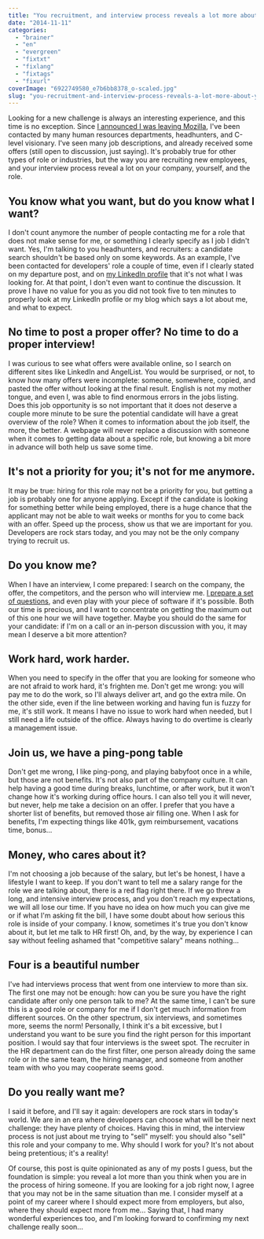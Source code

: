 ```yaml
---
title: "You recruitment, and interview process reveals a lot more about you, and your company than you would expect"
date: "2014-11-11"
categories: 
  - "brainer"
  - "en"
  - "evergreen"
  - "fixtxt"
  - "fixlang"
  - "fixtags"
  - "fixurl"
coverImage: "6922749580_e7b6bb8378_o-scaled.jpg"
slug: "you-recruitment-and-interview-process-reveals-a-lot-more-about-you-and-your-company-than-you-would-expect"
---
```


Looking for a new challenge is always an interesting experience, and this time is no exception. Since [I announced I was leaving Mozilla](http://fred.dev/im-leaving-mozilla-looking-for-a-new-challenge/ "I’m leaving Mozilla, looking for a new challenge"), I've been contacted by many human resources departments, headhunters, and C-level visionary. I've seen many job descriptions, and already received some offers (still open to discussion, just saying). It's probably true for other types of role or industries, but the way you are recruiting new employees, and your interview process reveal a lot on your company, yourself, and the role.

## You know what you want, but do you know what I want?

I don't count anymore the number of people contacting me for a role that does not make sense for me, or something I clearly specify as I job I didn't want. Yes, I'm talking to you headhunters, and recruiters: a candidate search shouldn't be based only on some keywords. As an example, I've been contacted for developers' role a couple of time, even if I clearly stated on my departure post, and on [my LinkedIn profile](https://www.linkedin.com/in/fredericharper "Frédéric Harper's LinkedIn profile") that it's not what I was looking for. At that point, I don't even want to continue the discussion. It prove I have no value for you as you did not took five to ten minutes to properly look at my LinkedIn profile or my blog which says a lot about me, and what to expect.

## No time to post a proper offer? No time to do a proper interview!

I was curious to see what offers were available online, so I search on different sites like LinkedIn and AngelList. You would be surprised, or not, to know how many offers were incomplete: someone, somewhere, copied, and pasted the offer without looking at the final result. English is not my mother tongue, and even I, was able to find enormous errors in the jobs listing. Does this job opportunity is so not important that it does not deserve a couple more minute to be sure the potential candidate will have a great overview of the role? When it comes to information about the job itself, the more, the better. A webpage will never replace a discussion with someone when it comes to getting data about a specific role, but knowing a bit more in advance will both help us save some time.

## It's not a priority for you; it's not for me anymore.

It may be true: hiring for this role may not be a priority for you, but getting a job is probably one for anyone applying. Except if the candidate is looking for something better while being employed, there is a huge chance that the applicant may not be able to wait weeks or months for you to come back with an offer. Speed up the process, show us that we are important for you. Developers are rock stars today, and you may not be the only company trying to recruit us.

## Do you know me?

When I have an interview, I come prepared: I search on the company, the offer, the competitors, and the person who will interview me. [I prepare a set of questions](http://fred.dev/the-50-questions-you-want-to-ask-when-applying-for-a-technical-evangelist-role/ "The 50 questions you want to ask when applying for a Technical Evangelist role"), and even play with your piece of software if it's possible. Both our time is precious, and I want to concentrate on getting the maximum out of this one hour we will have together. Maybe you should do the same for your candidate: if I'm on a call or an in-person discussion with you, it may mean I deserve a bit more attention?

## Work hard, work harder.

When you need to specify in the offer that you are looking for someone who are not afraid to work hard, it's frighten me. Don't get me wrong: you will pay me to do the work, so I'll always deliver art, and go the extra mile. On the other side, even if the line between working and having fun is fuzzy for me, it's still work. It means I have no issue to work hard when needed, but I still need a life outside of the office. Always having to do overtime is clearly a management issue.

## Join us, we have a ping-pong table

Don't get me wrong, I like ping-pong, and playing babyfoot once in a while, but those are not benefits. It's not also part of the company culture. It can help having a good time during breaks, lunchtime, or after work, but it won't change how it's working during office hours. I can also tell you it will never, but never, help me take a decision on an offer. I prefer that you have a shorter list of benefits, but removed those air filling one. When I ask for benefits, I'm expecting things like 401k, gym reimbursement, vacations time, bonus...

## Money, who cares about it?

I'm not choosing a job because of the salary, but let's be honest, I have a lifestyle I want to keep. If you don't want to tell me a salary range for the role we are talking about, there is a red flag right there. If we go threw a long, and intensive interview process, and you don't reach my expectations, we will all lose our time. If you have no idea on how much you can give me or if what I'm asking fit the bill, I have some doubt about how serious this role is inside of your company. I know, sometimes it's true you don't know about it, but let me talk to HR first! Oh, and, by the way, by experience I can say without feeling ashamed that "competitive salary" means nothing...

## Four is a beautiful number

I've had interviews process that went from one interview to more than six. The first one may not be enough: how can you be sure you have the right candidate after only one person talk to me? At the same time, I can't be sure this is a good role or company for me if I don't get much information from different sources. On the other spectrum, six interviews, and sometimes more, seems the norm! Personally, I think it's a bit excessive, but I understand you want to be sure you find the right person for this important position. I would say that four interviews is the sweet spot. The recruiter in the HR department can do the first filter, one person already doing the same role or in the same team, the hiring manager, and someone from another team with who you may cooperate seems good.

## Do you really want me?

I said it before, and I'll say it again: developers are rock stars in today's world. We are in an era where developers can choose what will be their next challenge: they have plenty of choices. Having this in mind, the interview process is not just about me trying to "sell" myself: you should also "sell" this role and your company to me. Why should I work for you? It's not about being pretentious; it's a reality!

Of course, this post is quite opinionated as any of my posts I guess, but the foundation is simple: you reveal a lot more than you think when you are in the process of hiring someone. If you are looking for a job right now, I agree that you may not be in the same situation than me. I consider myself at a point of my career where I should expect more from employers, but also, where they should expect more from me... Saying that, I had many wonderful experiences too, and I'm looking forward to confirming my next challenge really soon...
